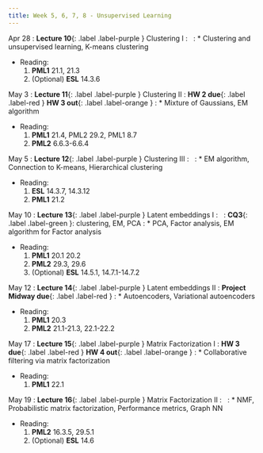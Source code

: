 ```yaml
---
title: Week 5, 6, 7, 8 - Unsupervised Learning
---
```


Apr 28
: **Lecture 10**{: .label .label-purple } Clustering I
  : &nbsp;
: * Clustering and unsupervised learning, K-means clustering
  * Reading:
      1. **PML1** 21.1, 21.3
      1. (Optional) **ESL** 14.3.6

May 3
: **Lecture 11**{: .label .label-purple } Clustering II
  : **HW 2 due**{: .label .label-red }  **HW 3 out**{: .label .label-orange }
: * Mixture of Gaussians, EM algorithm
  * Reading: 
      1. **PML1** 21.4, PML2 29.2, PML1 8.7
      1. **PML2** 6.6.3-6.6.4

May 5
: **Lecture 12**{: .label .label-purple } Clustering III
  : &nbsp;
: * EM algorithm, Connection to K-means, Hierarchical clustering
  * Reading:
      1. **ESL** 14.3.7, 14.3.12
      1. **PML1** 21.2

May 10
: **Lecture 13**{: .label .label-purple } Latent embeddings I
  : &nbsp;
: **CQ3**{: .label .label-green }: clustering, EM, PCA
: * PCA, Factor analysis, EM algorithm for Factor analysis
  * Reading: 
      1. **PML1** 20.1 20.2
      1. **PML2** 29.3, 29.6
      1. (Optional) **ESL** 14.5.1, 14.7.1-14.7.2

May 12
: **Lecture 14**{: .label .label-purple } Latent embeddings II
  : **Project Midway due**{: .label .label-red } 
: * Autoencoders, Variational autoencoders
  * Reading:
      1. **PML1** 20.3
      1. **PML2** 21.1-21.3, 22.1-22.2

May 17
: **Lecture 15**{: .label .label-purple } Matrix Factorization I
  : **HW 3 due**{: .label .label-red }  **HW 4 out**{: .label .label-orange }
: * Collaborative filtering via matrix factorization
  * Reading:
      1. **PML1** 22.1

May 19
: **Lecture 16**{: .label .label-purple } Matrix Factorization II
  : &nbsp;
: * NMF, Probabilistic matrix factorization, Performance metrics, Graph NN
  * Reading:
      1. **PML2** 16.3.5, 29.5.1
      1. (Optional) **ESL** 14.6
